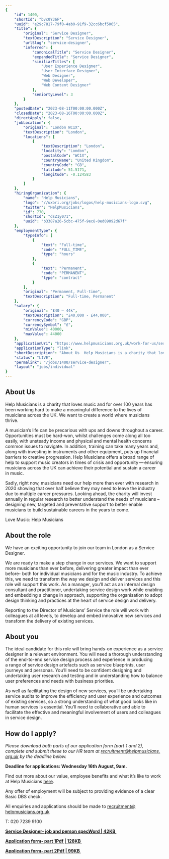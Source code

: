 ```yaml
---
{
	"id": 1400,
	"shortId": "bvc0Y36F",
	"uuid": "e29c7817-79f0-4ab0-91f9-32cc6bcf5065",
	"title": {
		"original": "Service Designer",
		"textDescription": "Service Designer",
		"urlSlug": "service-designer",
		"inferred": {
			"canonicalTitle": "Service Designer",
			"expandedTitle": "Service Designer",
			"similiarTitles": [
				"User Experience Designer",
				"User Interface Designer",
				"Web Designer",
				"Web Developer",
				"Web Content Designer"
			],
			"seniortyLevel": 3
		}
	},
	"postedDate": "2023-08-11T00:00:00.000Z",
	"closedDate": "2023-08-16T00:00:00.000Z",
	"directApply": false,
	"jobLocation": {
		"original": "London WC1X",
		"textDescription": "London",
		"locations": [
			{
				"textDescription": "London",
				"locality": "London",
				"postalCode": "WC1X",
				"countryName": "United Kingdom",
				"countryCode": "GB",
				"latitude": 51.5171,
				"longitude": -0.124583
			}
		]
	},
	"hiringOrganization": {
		"name": "Help Musicians",
		"logo": "//uxbri.org/jobs/logos/help-musicians-logo.svg",
		"twitter": "HelpMusicians",
		"id": 770,
		"shortId": "dsZ1y071",
		"uuid": "b3387a26-5cbc-475f-9ec8-0ed09092d67f"
	},
	"employmentType": {
		"typeInfo": [
			{
				"text": "Full-time",
				"code": "FULL_TIME",
				"type": "hours"
			},
			{
				"text": "Permanent",
				"code": "PERMANENT",
				"type": "contract"
			}
		],
		"original": "Permanent, Full-time",
		"textDescription": "Full-time, Permanent"
	},
	"salary": {
		"original": "£40 – 44k",
		"textDescription": "£40,000 - £44,000",
		"currencyCode": "GBP",
		"currencySymbol": "£",
		"minValue": 40000,
		"maxValue": 44000
	},
	"applicationUri": "https://www.helpmusicians.org.uk/work-for-us/service-designer",
	"applicationType": "link",
	"shortDescription": "About Us  Help Musicians is a charity that loves music and for over 100 years has been working hard to make a meaningful difference to the lives of musicians across the UK. We want to create a world",
	"status": "LIVE",
	"permalink": "/jobs/1400/service-designer",
	"layout": "jobs/individual"
}
---
```

<h2>About&nbsp;Us&nbsp;</h2><p>Help Musicians is a&nbsp;charity that loves music and for over 100&nbsp;years has been working hard to make a&nbsp;meaningful difference to the lives of musicians across the UK. We want to create a&nbsp;world where musicians thrive.&nbsp;</p><p>A musician’s life can be precarious with ups and downs throughout a&nbsp;career. Opportunities must be hard-won, whilst challenges come along all too easily, with unsteady income and physical and mental health concerns common issues to navigate. In addition, training can take many years and, along with investing in instruments and other equipment, puts up financial barriers to creative progression. Help Musicians offers a&nbsp;broad range of help to support music creators in times of crisis and opportunity — ensuring musicians across the UK can achieve their potential and sustain a&nbsp;career in&nbsp;music.&nbsp;</p><p>Sadly, right now, musicians need our help more than ever with research in 2020 showing that over half believe they may need to leave the industry due to multiple career pressures. Looking ahead, the charity will invest annually in regular research to better understand the needs of musicians – designing new, targeted and preventative support to better enable musicians to build sustainable careers in the years to&nbsp;come.&nbsp;</p><p>Love Music: Help Musicians&nbsp;</p><h2>About the&nbsp;role&nbsp;</h2><p>We have an exciting opportunity to join our team in London as a&nbsp;Service Designer.</p><p>We are ready to make a&nbsp;step change in our services. We want to support more musicians than ever before, delivering greater impact than ever before- both for individual musicians and for the music industry. To achieve this, we need to transform the way we design and deliver services and this role will support this work. As a&nbsp;manager, you’ll act as an internal design consultant and practitioner, undertaking service design work while enabling and embedding a&nbsp;change in approach, supporting the organisation to adopt design thinking and practices at the heart of service design and delivery.</p><p>Reporting to the Director of Musicians’ Service the role will work with colleagues at all levels, to develop and embed innovative new services and transform the delivery of existing services.&nbsp;</p><h2>About&nbsp;you&nbsp;</h2><p>The ideal candidate for this role will bring hands-on experience as a&nbsp;service designer in a&nbsp;relevant environment. You will need a&nbsp;thorough understanding of the end-to-end service design process and experience in producing a&nbsp;range of service design artefacts such as service blueprints, user journeys and personas. You’ll need to be confident designing and undertaking user research and testing and in understanding how to balance user preferences and needs with business priorities.&nbsp;</p><p>As well as facilitating the design of new services, you’ll be undertaking service audits to improve the efficiency and user experience and outcomes of existing services, so a&nbsp;strong understanding of what good looks like in human services is essential. You’ll need to collaborative and able to facilitate the effective and meaningful involvement of users and colleagues in service design.&nbsp;</p><h2>How do I&nbsp;apply?&nbsp;</h2><p><em>Please download both parts of our application form (part 1&nbsp;and 2), complete and submit these to our HR team at </em><a target="_blank" rel="noopener noreferrer nofollow" href="mailto:recruitment@helpmusicians.org.uk"><em>recruitment@​helpmusicians.​org.​uk</em></a><em> by the deadline below.</em></p><p><strong>Deadline for applications: Wednesday 16th August, 9am.&nbsp;</strong></p><p>Find out more about our value, employee benefits and what it’s like to work at Help Musicians <a target="_blank" rel="noopener noreferrer nofollow" href="https://www.helpmusicians.org.uk/work-for-us">here</a>.</p><p>Any offer of employment will be subject to providing evidence of a&nbsp;clear Basic DBS&nbsp;check.</p><p>All enquiries and applications should be made to <a target="_blank" rel="noopener noreferrer nofollow" href="mailto:recruitment@helpmusicians.org.uk">recruitment@​helpmusicians.​org.​uk</a></p><p>T: 020 7239&nbsp;9100</p><p><a target="_blank" rel="noopener noreferrer nofollow" href="https://www.helpmusicians.org.uk/assets/downloads/Service-Designer-JD-Person-Spec.docx"><strong>Service Designer- job and person specWord |&nbsp;42KB&nbsp;</strong></a></p><p><a target="_blank" rel="noopener noreferrer nofollow" href="https://www.helpmusicians.org.uk/assets/downloads/HM-Application-Form-Part-1_2023-07-04-105407_krcj.pdf"><strong>Application form- part&nbsp;1Pdf |&nbsp;128KB&nbsp;</strong></a></p><p><a target="_blank" rel="noopener noreferrer nofollow" href="https://www.helpmusicians.org.uk/assets/downloads/HM-Application-Form-Part-2-new_2023-07-04-105418_uifq.pdf"><strong>Application form- part&nbsp;2Pdf |&nbsp;99KB&nbsp;</strong></a></p>

